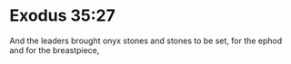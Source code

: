 # Exodus 35:27

And the leaders brought onyx stones and stones to be set, for the ephod and for the breastpiece,
